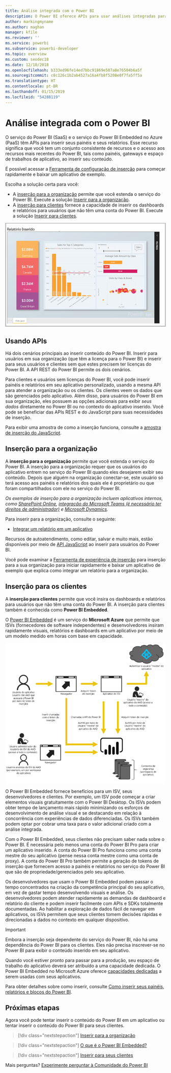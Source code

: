 ```yaml
---
title: Análise integrada com o Power BI
description: O Power BI oferece APIs para usar análises integradas para seus painéis e relatórios nos aplicativos. Saiba mais sobre a integração com o Power BI em ambientes de PaaS e SaaS usando software de análise integrada, ferramentas de análise incorporadas ou ferramentas de business intelligence incorporadas.
author: markingmyname
ms.author: maghan
manager: kfile
ms.reviewer: ''
ms.service: powerbi
ms.subservice: powerbi-developer
ms.topic: overview
ms.custom: seodec18
ms.date: 12/10/2018
ms.openlocfilehash: b333ed96fe14ed7bbc91869e507a8e76504b6a5f
ms.sourcegitcommit: c8c126c1b2ab4527a16a4fb8f5208e0f7fa5ff5a
ms.translationtype: HT
ms.contentlocale: pt-BR
ms.lasthandoff: 01/15/2019
ms.locfileid: "54288119"
---
```

# <a name="embedded-analytics-with-power-bi"></a>Análise integrada com o Power BI

O serviço do Power BI (SaaS) e o serviço do Power BI Embedded no Azure (PaaS) têm APIs para inserir seus painéis e seus relatórios. Esse recurso significa que você tem um conjunto consistente de recursos e o acesso aos recursos mais recentes do Power BI, tais como painéis, gateways e espaço de trabalhos de aplicativo, ao inserir seu conteúdo.

É possível acessar a [Ferramenta de configuração de inserção](https://aka.ms/embedsetup) para começar rapidamente e baixar um aplicativo de exemplo.

Escolha a solução certa para você:

* A [inserção para a organização](embedding.md#embedding-for-your-organization) permite que você estenda o serviço do Power BI. Execute a solução [Inserir para a organização](https://aka.ms/embedsetup/UserOwnsData).
* A [inserção para clientes](embedding.md#embedding-for-your-customers) fornece a capacidade de inserir os dashboards e relatórios para usuários que não têm uma conta do Power BI. Execute a solução [Inserir para clientes](https://aka.ms/embedsetup/AppOwnsData).

![Exemplo de PBIE](media/what-can-you-do/what-can-you-do-02.png)

## <a name="using-apis"></a>Usando APIs

Há dois cenários principais ao inserir conteúdo do Power BI.  Inserir para usuários em sua organização (que têm a licença para o Power BI) e inserir para seus usuários e clientes sem que estes precisem ter licenças do Power BI. A API REST do Power BI permite os dois cenários.

Para clientes e usuários sem licenças do Power BI, você pode inserir painéis e relatórios em seu aplicativo personalizado, usando a mesma API para atender a organização ou os clientes. Os clientes veem os dados que são gerenciados pelo aplicativo. Além disso, para usuários do Power BI em sua organização, eles possuem as opções adicionais para exibir *seus dados* diretamente no Power BI ou no contexto do aplicativo inserido. Você pode se beneficiar das APIs REST e do JavaScript para suas necessidades de inserção.

Para exibir uma amostra de como a inserção funciona, consulte a [amostra de inserção do JavaScript](https://microsoft.github.io/PowerBI-JavaScript/demo/).

## <a name="embedding-for-your-organization"></a>Inserção para a organização

A **inserção para a organização** permite que você estenda o serviço do Power BI. A inserção para a organização requer que os usuários do aplicativo entrem no serviço do Power BI quando eles desejarem exibir seu conteúdo. Depois que alguém na organização conectar-se, este usuário só terá acesso aos painéis e relatórios dos quais ele é proprietário ou que foram compartilhados com ele no serviço do Power BI.

*Os exemplos de inserção para a organização incluem aplicativos internos, como [SharePoint Online](https://powerbi.microsoft.com/blog/integrate-power-bi-reports-in-sharepoint-online/), [integração do Microsoft Teams (é necessário ter direitos de administrador)](https://powerbi.microsoft.com/blog/power-bi-teams-up-with-microsoft-teams/) e [Microsoft Dynamics](https://docs.microsoft.com/dynamics365/customer-engagement/basics/add-edit-power-bi-visualizations-dashboard).*

Para inserir para a organização, consulte o seguinte:

* [Integrar um relatório em um aplicativo](embed-sample-for-your-organization.md)

Recursos de autoatendimento, como editar, salvar e muito mais, estão disponíveis por meio de [API JavaScript](https://github.com/Microsoft/PowerBI-JavaScript) ao inserir para usuários do Power BI.

Você pode examinar a [Ferramenta de experiência de inserção](https://aka.ms/embedsetup/UserOwnsData) para inserção para a sua organização para iniciar rapidamente e baixar um aplicativo de exemplo que explica como integrar um relatório para a organização.

## <a name="embedding-for-your-customers"></a>Inserção para os clientes

A **inserção para clientes** permite que você insira os dashboards e relatórios para usuários que não têm uma conta do Power BI. A inserção para clientes também é conhecida como **Power BI Embedded**.

O [Power BI Embedded](azure-pbie-what-is-power-bi-embedded.md) é um serviço do **Microsoft Azure** que permite que ISVs (fornecedores de software independentes) e desenvolvedores insiram rapidamente visuais, relatórios e dashboards em um aplicativo por meio de um modelo medido em horas com base em capacidade.

![Fluxo de inserção ao inserir para os clientes](media/embedding/powerbi-embed-flow.png)

O Power BI Embedded fornece benefícios para um ISV, seus desenvolvedores e clientes. Por exemplo, um ISV pode começar a criar elementos visuais gratuitamente com o Power BI Desktop. Os ISVs podem obter tempo de lançamento mais rápido minimizando os esforços de desenvolvimento de análise visual e se destacando em relação à concorrência com experiências de dados diferenciadas. Os ISVs também podem optar por cobrar uma taxa para o valor adicional criado com a análise integrada.

Com o Power BI Embedded, seus clientes não precisam saber nada sobre o Power BI. É necessária pelo menos uma conta do Power BI Pro para criar um aplicativo inserido. A conta do Power BI Pro funciona como uma conta mestre do seu aplicativo (pense nessa conta mestre como uma conta de proxy). A conta do Power BI Pro também permite a geração de tokens de inserção que fornecem acesso a painéis e relatórios no serviço do Power BI que são de propriedade/gerenciados pelo seu aplicativo.

Os desenvolvedores que usam o Power BI Embedded podem passar o tempo concentrados na criação da competência principal do seu aplicativo, em vez de gastar tempo desenvolvendo visuais e análise. Os desenvolvedores podem atender rapidamente as demandas de dashboard e relatório do cliente e podem inserir facilmente com APIs e SDKs totalmente documentadas. Ao habilitar a exploração de dados fácil de navegar em aplicativos, os ISVs permitem que seus clientes tomem decisões rápidas e direcionadas a dados no contexto em qualquer dispositivo.

> [!IMPORTANT]
> Embora a inserção seja dependente do serviço do Power BI, não há uma dependência do Power BI para os clientes. Eles não precisa inscrever-se no Power BI para exibir o conteúdo inserido em seu aplicativo.

Quando você estiver pronto para passar para a produção, seu espaço de trabalho do aplicativo deverá ser atribuído a uma capacidade dedicada. O Power BI Embedded no Microsoft Azure oferece [capacidades dedicadas](azure-pbie-create-capacity.md) a serem usadas com seus aplicativos.

Para obter detalhes sobre como inserir, consulte [Como inserir seus painéis, relatórios e blocos do Power BI](embed-sample-for-customers.md).

## <a name="next-steps"></a>Próximas etapas

Agora você pode tentar inserir o conteúdo do Power BI em um aplicativo ou tentar inserir o conteúdo do Power BI para seus clientes.

> [!div class="nextstepaction"]
> [Inserir para a organização](embed-sample-for-your-organization.md)

> [!div class="nextstepaction"]
> [O que é o Power BI Embedded?](azure-pbie-what-is-power-bi-embedded.md)

> [!div class="nextstepaction"]
>[Inserir para seus clientes](embed-sample-for-customers.md)

Mais perguntas? [Experimente perguntar à Comunidade do Power BI](http://community.powerbi.com/)